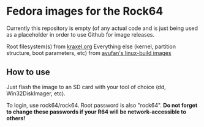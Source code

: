 # Fedora images for the Rock64

Currently this repository is empty (of any actual code and is just being used as a placeholder in order to use Github for image releases.

Root filesystem(s) from [kraxel.org](https://www.kraxel.org/repos/images/)
Everything else (kernel, partition structure, boot parameters, etc) from [ayufan's linux-build images](https://github.com/ayufan-rock64/linux-build/releases)

## How to use

Just flash the image to an SD card with your tool of choice (dd, Win32DiskImager, etc). 

To login, use rock64/rock64. Root password is also "rock64". **Do not forget to change these passwords if your R64 will be network-accessible to others!**
